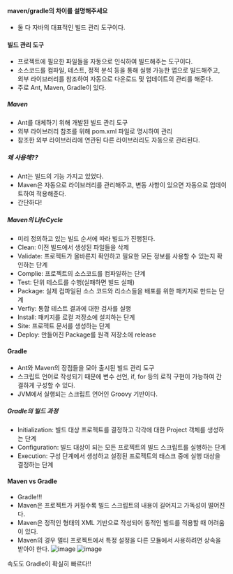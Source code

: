 #### maven/gradle의 차이를 설명해주세요
- 둘 다 자바의 대표적인 빌드 관리 도구이다.
#### 빌드 관리 도구
- 프로젝트에 필요한 파일들을 자동으로 인식하여 빌드해주는 도구이다.
- 소스코드를 컴파일, 테스트, 정적 분석 등을 통해 실행 가능한 앱으로 빌드해주고, 외부 라이브러리를 참조하여 자동으로
다운로드 및 업데이트의 관리를 해준다.
- 주로 Ant, Maven, Gradle이 있다.

##### Maven
- Ant를 대체하기 위해 개발된 빌드 관리 도구
- 외부 라이브러리 참조를 위해 pom.xml 파일로 명시하여 관리
- 참조한 외부 라이브러리에 연관된 다른 라이브러리도 자동으로 관리된다.
##### 왜 사용해??
- Ant는 빌드의 기능 가지고 있었다.
- Maven은 자동으로 라이브러리를 관리해주고, 변동 사항이 있으면 자동으로 업데이트하여 적용해준다.
- 간단하다!
##### Maven의 LifeCycle
- 미리 정의하고 있는 빌드 순서에 따라 빌드가 진행된다.
- Clean: 이전 빌드에서 생성된 파일들을 삭제
- Validate: 프로젝트가 올바른지 확인하고 필요한 모든 정보를 사용할 수 있는지 확인하는 단계
- Complie: 프로젝트의 소스코드를 컴파일하는 단계
- Test: 단위 테스트를 수행(실패하면 빌드 실패)
- Package: 실제 컴파일된 소스 코드와 리소스들을 배포를 위한 패키지로 만드는 단계
- Verfiy: 통합 테스트 결과에 대한 검사를 실행
- Install: 패키지를 로컬 저장소에 설치하는 단계
- Site: 프로젝트 문서를 생성하는 단계
- Deploy: 만들어진 Package를 원격 저장소에 release

#### Gradle
- Ant와 Maven의 장점들을 모아 출시된 빌드 관리 도구
- 스크립트 언어로 작성되기 때문에 변수 선언, if, for 등의 로직 구현이 가능하여 간결하게 구성할 수 있다.
- JVM에서 실행되는 스크립트 언어인 Groovy 기반이다.

##### Gradle의 빌드 과정
- Initialization: 빌드 대상 프로젝트를 결정하고 각각에 대한 Project 객체를 생성하는 단계
- Configuration: 빌드 대상이 되는 모든 프로젝트의 빌드 스크립트를 실행하는 단계
- Execution: 구성 단계에서 생성하고 설정된 프로젝트의 태스크 중에 실행 대상을 결정하는 단계

#### Maven vs Gradle
- Gradle!!!
- Maven은 프로젝트가 커질수록 빌드 스크립트의 내용이 길어지고 가독성이 떨어진다.
- Maven은 정적인 형태의 XML 기반으로 작성되어 동적인 빌드를 적용할 때 어려움이 있다.
- Maven의 경우 멀티 프로젝트에서 특정 설정을 다른 모듈에서 사용하려면 상속을 받아야 한다.
![image](https://github.com/user-attachments/assets/101e7356-7ff3-4b66-ad5a-76ec3b5756c3)
![image](https://github.com/user-attachments/assets/8cd11da1-6ed4-4ca2-86a6-f7dfc8004410)

속도도 Gradle이 확실히 빠르다!!

